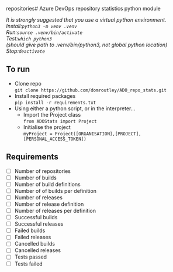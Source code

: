 repositories# Azure DevOps repository statistics python module

*It is strongly suggested that you use a virtual python environment.  
Install:`python3 -m venv .venv`  
Run:`source .venv/bin/activate`  
Test:`which python3`  
(should give path to .venv/bin/python3, not global python location)  
Stop:`deactivate`*

## To run
- Clone repo  
  `git clone https://github.com/domroutley/ADO_repo_stats.git`
- Install required packages  
  `pip install -r requirements.txt`
- Using either a python script, or in the interpreter...
  - Import the Project class  
    `from ADOStats import Project`
  - Initialise the project  
    `myProject = Project([ORGANISATION],[PROJECT],[PERSONAL_ACCESS_TOKEN])`


## Requirements
- [ ] Number of repositories
- [ ] Number of builds
- [ ] Number of build definitions
- [ ] Number of of builds per definition
- [ ] Number of releases
- [ ] Number of release definition
- [ ] Number of releases per definition
- [ ] Successful builds
- [ ] Successful releases
- [ ] Failed builds
- [ ] Failed releases
- [ ] Cancelled builds
- [ ] Cancelled releases
- [ ] Tests passed
- [ ] Tests failed
